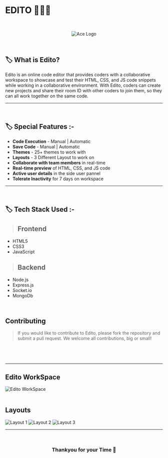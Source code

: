 # EDITO 👨🏻‍💻

<br/>

<p align="center">
  <img src="https://edito-code-editor.vercel.app/images/main.png.png" alt="Ace Logo">
  </p>

<br/>

## 🏷️ What is Edito?
    
 Edito is an online code editor that provides coders with a collaborative workspace to showcase and test their HTML, CSS, and JS code snippets while working in a collaborative environment. With Edito, coders can create new projects and share their room ID with other coders to join them, so they can all work together on the same code.

---

<br/>

## 🏷️ Special Features :-

 - __Code Execution__ - Manual | Automatic
 - __Save Code__ - Manual | Automatic
 - __Themes__ - 25+ themes to work with
 - __Layouts__ - 3 Different Layout to work on
 - __Collaborate with team members__ in real-time
 - __Real-time preview__ of HTML, CSS, and JS code
 - __Active user details__ in the side user pannel
 - __Tolerate Inactivity__ for 7 days on workspace 

---

<br/>

## 🏷️ Tech Stack Used :-

  > ## Frontend
- HTML5
- CSS3
- JavaScript
> ## Backend
- Node.js
- Express.js
- Socket.io
- MongoDb
  
<br/>


## Contributing
> If you would like to contribute to Edito, please fork the repository and submit a pull request. We welcome all contributions, big or small!


## <br/>
---
## Edito WorkSpace
![Edito WorkSpace](https://user-images.githubusercontent.com/84725991/231243105-2368089a-65f2-4bfe-8e55-b691ca167693.png)
<br/>
<br/>
## Layouts
![Layout 1](https://user-images.githubusercontent.com/84725991/231243341-5aba4125-4fc3-4203-aa4d-1f50e04068d4.png)
![Layout 2](https://user-images.githubusercontent.com/84725991/231243345-b9f1ccb1-0580-4a08-8819-1f6e9d2ea8dc.png)
![Layout 3](https://user-images.githubusercontent.com/84725991/231243365-d025ff01-17dd-48c9-9ac3-541726c57620.png)


---

<br/>

<h3 align="center" >Thankyou for your Time 💝</h3>
